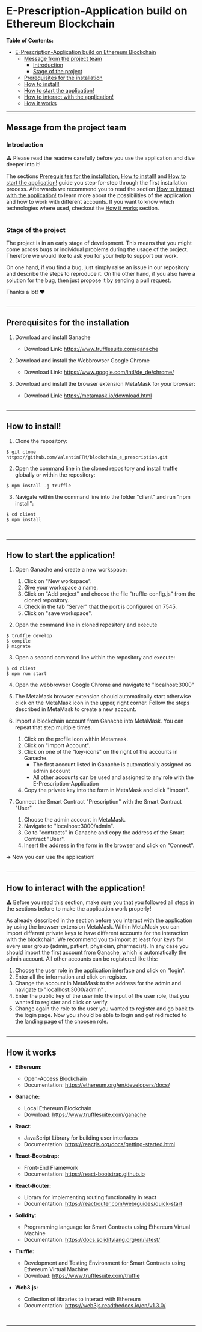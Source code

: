 # E-Prescription-Application build on Ethereum Blockchain

**Table of Contents:**
- [E-Prescription-Application build on Ethereum Blockchain](#e-prescription-application-build-on-ethereum-blockchain)
  - [Message from the project team](#message-from-the-project-team)
    - [Introduction](#introduction)
    - [Stage of the project](#stage-of-the-project)
  - [Prerequisites for the installation](#prerequisites-for-the-installation)
  - [How to install!](#how-to-install)
  - [How to start the application!](#how-to-start-the-application)
  - [How to interact with the application!](#how-to-interact-with-the-application)
  - [How it works](#how-it-works)


---

## Message from the project team

### Introduction

⚠️ Please read the readme carefully before you use the application and dive deeper into it!

The sections [Prerequisites for the installation](#prerequisites-for-the-installation), [How to install!](#how-to-install) and [How to start the application!](#how-to-start-the-application) guide you step-for-step through the first installation process. Afterwards we recommend you to read the section [How to interact with the application!](#how-to-interact-with-the-application) to learn more about the possibilities of the application and how to work with different accounts. If you want to know which technologies where used, checkout the [How it works](#how-it-works) section.<br><br>

### Stage of the project

The project is in an early stage of development. This means that you might come across bugs or individual problems during the usage of the project. Therefore we would like to ask you for your help to support our work. 

On one hand, if you find a bug, just simply raise an issue in our repository and describe the steps to reproduce it. 
On the other hand, if you also have a solution for the bug, then just propose it by sending a pull request.

Thanks a lot! ❤️<br><br>

---

## Prerequisites for the installation

1. Download and install Ganache 
   - Download Link: https://www.trufflesuite.com/ganache
   
2. Download and install the Webbrowser Google Chrome
   - Download Link: https://www.google.com/intl/de_de/chrome/

3. Download and install the browser extension MetaMask for your browser:
   - Download Link: https://metamask.io/download.html <br><br>


---

## How to install!

1. Clone the repository:
```
$ git clone https://github.com/ValentinFFM/blockchain_e_prescription.git
```

2. Open the command line in the cloned repository and install truffle globally or within the repository:
```
$ npm install -g truffle
```

3. Navigate within the command line into the folder "client" and run "npm install":
```
$ cd client
$ npm install
```
<br>

---

## How to start the application!

1. Open Ganache and create a new workspace:
   1. Click on "New workspace".
   2. Give your workspace a name.
   3. Click on "Add project" and choose the file "truffle-config.js" from the cloned repository.
   4. Check in the tab "Server" that the port is configured on 7545.
   5. Click on "save workspace".

2. Open the command line in cloned repository and execute
```
$ truffle develop
$ compile
$ migrate
```

3. Open a second command line within the repository and execute:
```
$ cd client
$ npm run start
```

4. Open the webbrowser Google Chrome and navigate to "localhost:3000"

5. The MetaMask browser extension should automatically start otherwise click on the MetaMask icon in the upper, right corner. Follow the steps described in MetaMask to create a new account. 

6. Import a blockchain account from Ganache into MetaMask. You can repeat that step multiple times.
   1. Click on the profile icon within Metamask.
   2. Click on "Import Account".
   3. Click on one of the "key-icons" on the right of the accounts in Ganache.
      - The first account listed in Ganache is automatically assigned as admin account
      - All other accounts can be used and assigned to any role with the E-Prescription-Application
   4. Copy the private key into the form in MetaMask and click "import". 

7. Connect the Smart Contract "Prescription" with the Smart Contract "User"
   1. Choose the admin account in MetaMask.
   2. Navigate to "localhost:3000/admin". 
   3. Go to "contracts" in Ganache and copy the address of the Smart Contract "User".
   4. Insert the address in the form in the browser and click on "Connect".

  ➔ Now you can use the application!
<br><br>

---

## How to interact with the application!

⚠️ Before you read this section, make sure you that you followed all steps in the sections before to make the application work properly!

As already described in the section before you interact with the application by using the browser-extension MetaMask. Within MetaMask you can import different private keys to have different accounts for the interaction with the blockchain. We recommend you to import at least four keys for every user group (admin, patient, physician, pharmacist). In any case you should import the first account from Ganache, which is automatically the admin account. All other accounts can be registered like this:

1. Choose the user role in the application interface and click on "login".
2. Enter all the information and click on register.
3. Change the account in MetaMask to the address for the admin and navigate to "localhost:3000/admin" .
4. Enter the public key of the user into the input of the user role, that you wanted to register and click on verify.
5. Change again the role to the user you wanted to register and go back to the login page. Now you should be able to login and get redirected to the landing page of the choosen role.<br><br>

---

## How it works

- **Ethereum:**
  - Open-Access Blockchain
  - Documentation: https://ethereum.org/en/developers/docs/

- **Ganache:**
  - Local Ethereum Blockchain
  - Download: https://www.trufflesuite.com/ganache

- **React:**
  - JavaScript Library for building user interfaces
  - Documentation: https://reactjs.org/docs/getting-started.html

- **React-Bootstrap:**
  - Front-End Framework
  - Documentation: https://react-bootstrap.github.io

- **React-Router:**
  - Library for implementing routing functionality in react
  - Documentation: https://reactrouter.com/web/guides/quick-start

- **Solidity:**
  - Programming language for Smart Contracts using Ethereum Virtual Machine
  - Documentation: https://docs.soliditylang.org/en/latest/

- **Truffle:**
  - Development and Testing Environment for Smart Contracts using Ethereum Virtual Machine
  - Download: https://www.trufflesuite.com/truffle

- **Web3.js:**
  - Collection of libraries to interact with Ethereum
  - Documentation: https://web3js.readthedocs.io/en/v1.3.0/

<br>

---

